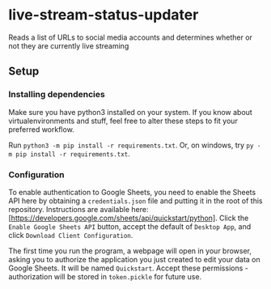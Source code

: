 # live-stream-status-updater
Reads a list of URLs to social media accounts and determines whether or not they are currently live streaming

## Setup

### Installing dependencies

Make sure you have python3 installed on your system.
If you know about virtualenvironments and stuff, feel free to alter these steps to fit your preferred workflow.

Run `python3 -m pip install -r requirements.txt`. Or, on windows, try `py -m pip install -r requirements.txt`.

### Configuration

To enable authentication to Google Sheets, you need to enable the Sheets API here by obtaining a `credentials.json` file and putting it in the root of this repository. Instructions are available here: [https://developers.google.com/sheets/api/quickstart/python]. Click the `Enable Google Sheets API` button, accept the default of `Desktop App`, and click `Download Client Configuration`.

The first time you run the program, a webpage will open in your browser, asking you to authorize the application you just created to edit your data on Google Sheets. It will be named `Quickstart`. Accept these permissions - authorization will be stored in `token.pickle` for future use.
